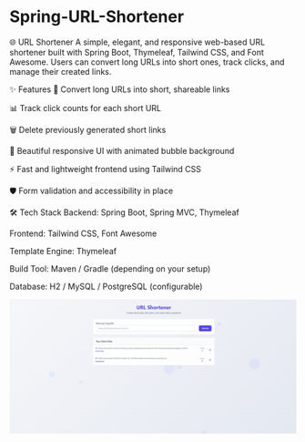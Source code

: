 ﻿# Spring-URL-Shortener

🌐 URL Shortener
A simple, elegant, and responsive web-based URL shortener built with Spring Boot, Thymeleaf, Tailwind CSS, and Font Awesome. Users can convert long URLs into short ones, track clicks, and manage their created links.

✨ Features
🔗 Convert long URLs into short, shareable links

📊 Track click counts for each short URL

🗑️ Delete previously generated short links

🎨 Beautiful responsive UI with animated bubble background

⚡ Fast and lightweight frontend using Tailwind CSS

🛡️ Form validation and accessibility in place

🛠 Tech Stack
Backend: Spring Boot, Spring MVC, Thymeleaf

Frontend: Tailwind CSS, Font Awesome

Template Engine: Thymeleaf

Build Tool: Maven / Gradle (depending on your setup)

Database: H2 / MySQL / PostgreSQL (configurable)


![Screenshot](./image.png)
